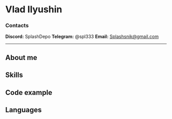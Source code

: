 # Vlad Ilyushin


### Contacts

**Discord:** SplashDepo
**Telegram:** @spl333
**Email:** Splashsnik@gmail.com

<hr>

## About me

## Skills


## Code example

## Languages